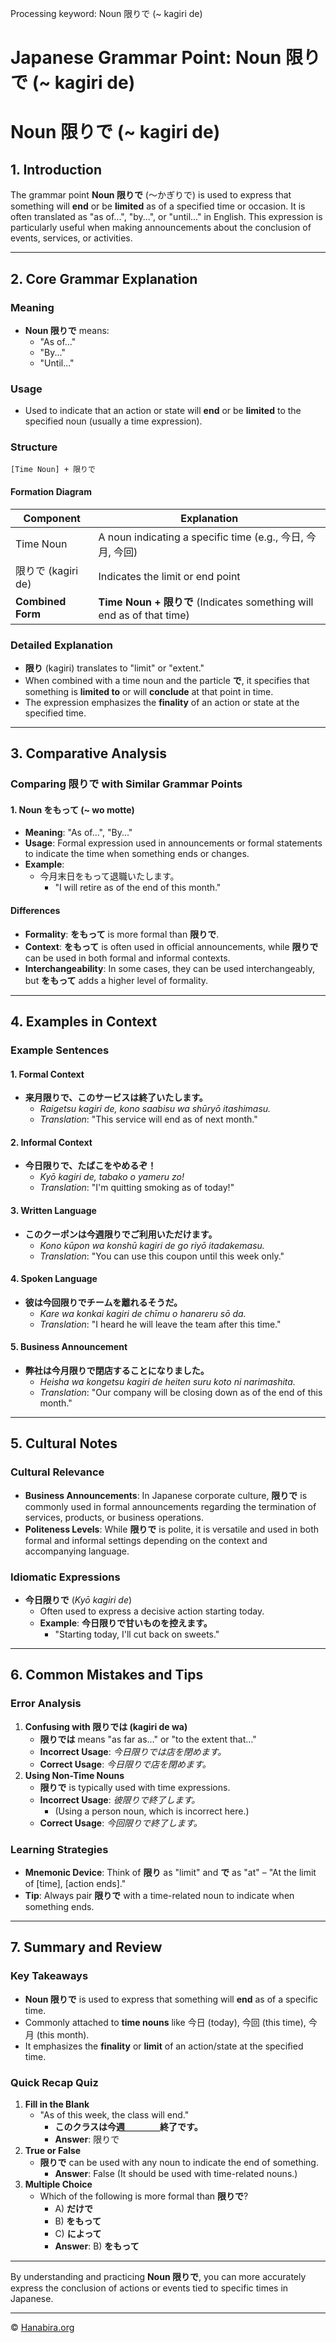 Processing keyword: Noun 限りで (~ kagiri de)
# Japanese Grammar Point: Noun 限りで (~ kagiri de)
# Noun 限りで (~ kagiri de)
## 1. Introduction
The grammar point **Noun 限りで** (〜かぎりで) is used to express that something will **end** or be **limited** as of a specified time or occasion. It is often translated as "as of...", "by...", or "until..." in English. This expression is particularly useful when making announcements about the conclusion of events, services, or activities.

---
## 2. Core Grammar Explanation
### Meaning
- **Noun 限りで** means:
  - "As of..."
  - "By..."
  - "Until..."
### Usage
- Used to indicate that an action or state will **end** or be **limited** to the specified noun (usually a time expression).
### Structure
```
[Time Noun] + 限りで
```
#### Formation Diagram
| **Component**    |                        **Explanation**                         |
| ---------------- | -------------------------------------------------------------- |
| Time Noun        | A noun indicating a specific time (e.g., 今日, 今月, 今回)       |
| 限りで (kagiri de) | Indicates the limit or end point                                |
| **Combined Form**| **Time Noun + 限りで** (Indicates something will end as of that time) |
### Detailed Explanation
- **限り** (kagiri) translates to "limit" or "extent."
- When combined with a time noun and the particle **で**, it specifies that something is **limited to** or will **conclude** at that point in time.
- The expression emphasizes the **finality** of an action or state at the specified time.
---
## 3. Comparative Analysis
### Comparing **限りで** with Similar Grammar Points
#### 1. Noun をもって (~ wo motte)
- **Meaning**: "As of...", "By..."
- **Usage**: Formal expression used in announcements or formal statements to indicate the time when something ends or changes.
- **Example**:
  - 今月末日をもって退職いたします。
    - "I will retire as of the end of this month."
#### **Differences**
- **Formality**: **をもって** is more formal than **限りで**.
- **Context**: **をもって** is often used in official announcements, while **限りで** can be used in both formal and informal contexts.
- **Interchangeability**: In some cases, they can be used interchangeably, but **をもって** adds a higher level of formality.
---
## 4. Examples in Context
### Example Sentences
#### 1. **Formal Context**
- **来月限りで、このサービスは終了いたします。**
  - *Raigetsu kagiri de, kono saabisu wa shūryō itashimasu.*
  - *Translation*: "This service will end as of next month."
#### 2. **Informal Context**
- **今日限りで、たばこをやめるぞ！**
  - *Kyō kagiri de, tabako o yameru zo!*
  - *Translation*: "I'm quitting smoking as of today!"
#### 3. **Written Language**
- **このクーポンは今週限りでご利用いただけます。**
  - *Kono kūpon wa konshū kagiri de go riyō itadakemasu.*
  - *Translation*: "You can use this coupon until this week only."
#### 4. **Spoken Language**
- **彼は今回限りでチームを離れるそうだ。**
  - *Kare wa konkai kagiri de chīmu o hanareru sō da.*
  - *Translation*: "I heard he will leave the team after this time."
#### 5. **Business Announcement**
- **弊社は今月限りで閉店することになりました。**
  - *Heisha wa kongetsu kagiri de heiten suru koto ni narimashita.*
  - *Translation*: "Our company will be closing down as of the end of this month."
---
## 5. Cultural Notes
### Cultural Relevance
- **Business Announcements**: In Japanese corporate culture, **限りで** is commonly used in formal announcements regarding the termination of services, products, or business operations.
- **Politeness Levels**: While **限りで** is polite, it is versatile and used in both formal and informal settings depending on the context and accompanying language.
### Idiomatic Expressions
- **今日限りで** (*Kyō kagiri de*)
  - Often used to express a decisive action starting today.
  - **Example**: **今日限りで甘いものを控えます。**
    - "Starting today, I'll cut back on sweets."
---
## 6. Common Mistakes and Tips
### Error Analysis
1. **Confusing with 限りでは (kagiri de wa)**
   - **限りでは** means "as far as..." or "to the extent that..."
   - **Incorrect Usage**: *今日限りでは店を閉めます。*
   - **Correct Usage**: *今日限りで店を閉めます。*
2. **Using Non-Time Nouns**
   - **限りで** is typically used with time expressions.
   - **Incorrect Usage**: *彼限りで終了します。*
     - (Using a person noun, which is incorrect here.)
   - **Correct Usage**: *今回限りで終了します。*
### Learning Strategies
- **Mnemonic Device**: Think of **限り** as "limit" and **で** as "at" – "At the limit of [time], [action ends]."
- **Tip**: Always pair **限りで** with a time-related noun to indicate when something ends.
---
## 7. Summary and Review
### Key Takeaways
- **Noun 限りで** is used to express that something will **end** as of a specific time.
- Commonly attached to **time nouns** like 今日 (today), 今回 (this time), 今月 (this month).
- It emphasizes the **finality** or **limit** of an action/state at the specified time.
### Quick Recap Quiz
1. **Fill in the Blank**
   - "As of this week, the class will end."
     - **このクラスは今週＿＿＿＿終了です。**
     - **Answer**: 限りで
2. **True or False**
   - **限りで** can be used with any noun to indicate the end of something.
     - **Answer**: False (It should be used with time-related nouns.)
3. **Multiple Choice**
   - Which of the following is more formal than **限りで**?
     - A) **だけで**
     - B) **をもって**
     - C) **によって**
     - **Answer**: B) **をもって**
---
By understanding and practicing **Noun 限りで**, you can more accurately express the conclusion of actions or events tied to specific times in Japanese.


---

© [Hanabira.org](https://hanabira.org)
